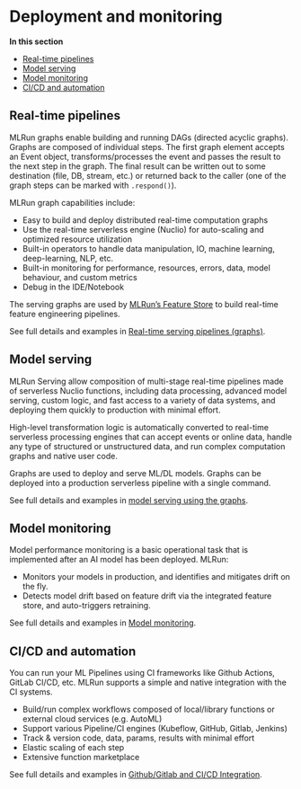 # Deployment and monitoring

**In this section**
- [Real-time pipelines](#real-time-pipelines)
- [Model serving](#model-serving)
- [Model monitoring](#model-monitoring)
- [CI/CD and automation](#ci-cd-and-automation)

## Real-time pipelines

MLRun graphs enable building and running DAGs (directed acyclic graphs). Graphs are composed of individual steps. The first graph element accepts an Event object, transforms/processes the event and passes the result to the next step in the graph. The final result can be written out to some destination (file, DB, stream, etc.) or returned back to the caller (one of the graph steps can be marked with `.respond()`).

MLRun graph capabilities include:

- Easy to build and deploy distributed real-time computation graphs
- Use the real-time serverless engine (Nuclio) for auto-scaling and optimized resource utilization
- Built-in operators to handle data manipulation, IO, machine learning, deep-learning, NLP, etc.
- Built-in monitoring for performance, resources, errors, data, model behaviour, and custom metrics
- Debug in the IDE/Notebook

The serving graphs are used by [MLRun’s Feature Store](../feature-store/feature-store) to build real-time feature engineering pipelines. 

See full details and examples in [Real-time serving pipelines (graphs)](../serving/serving-graph).

## Model serving

MLRun Serving allow composition of multi-stage real-time pipelines made of serverless Nuclio functions, including data processing, 
advanced model serving, custom logic, and fast access to a variety of data systems, and deploying them quickly to production with 
minimal effort.

High-level transformation logic is automatically converted to real-time serverless processing engines that can accept events or online data, 
handle any type of structured or unstructured data, and run complex computation graphs and native user code. 

Graphs are used to deploy and serve ML/DL models. Graphs can be deployed into a production serverless pipeline with a single command. 

See full details and examples in [model serving using the graphs](../serving/build-graph-model-serving).


## Model monitoring

Model performance monitoring is a basic operational task that is implemented after an AI model has been deployed. MLRun:
- Monitors your models in production, and identifies and mitigates drift on the fly.
- Detects model drift based on feature drift via the integrated feature store, and auto-triggers retraining.

See full details and examples in [Model monitoring](../model_monitoring/index).


## CI/CD and automation

You can run your ML Pipelines using CI frameworks like Github Actions, GitLab CI/CD, etc. MLRun supports a simple and native integration 
with the CI systems. 

- Build/run complex workflows composed of local/library functions or external cloud services (e.g. AutoML)
- Support various Pipeline/CI engines (Kubeflow, GitHub, Gitlab, Jenkins)
- Track & version code, data, params, results with minimal effort
- Elastic scaling of each step
- Extensive function marketplace 


See full details and examples in [Github/Gitlab and CI/CD Integration](../projects/ci-integration).
